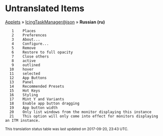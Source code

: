 # Untranslated Items
[Applets](../../../README.md) &#187; [IcingTaskManager@json](../README.md) &#187; **Russian (ru)**

       1	Places
       2	Preferences
       3	About...
       4	Configure...
       5	Remove
       6	Restore to full opacity
       7	Close others
       8	active
       9	outlined
      10	hover
      11	selected
      12	App Buttons
      13	Panel
      14	Recommended Presets
      15	Hot Keys
      16	Styling
      17	Mint Y and Variants
      18	Enable app button dragging
      19	App button width
      20	Only list windows from the monitor displaying this instance
      21	This option will only come into effect for monitors displaying an ITM instance.

<sup>This translation status table was last updated on 2017-09-20, 23:43 UTC.</sup>
